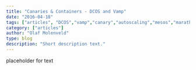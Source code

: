 ```yaml
---
title: "Canaries & Containers - DCOS and Vamp"
date: "2016-04-18"
tags: ["articles", "DCOS","vamp","canary","autoscaling","mesos","marathon","docker"] 
category: ["articles"] 
author: "Olaf Molenveld" 
type: blog 
description: "Short description text."
---
```


placeholder for text
